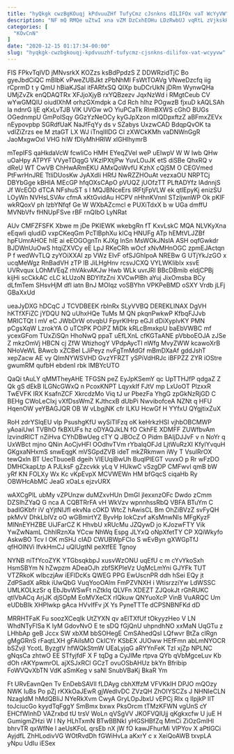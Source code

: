 ```yaml
---
title: "hyQkgk cwzBgKOuqj kPdvuuZHf TufyCmz cJsnkns dILIFOx vaT WcYyVW"
description: "NF mQ RMQe uZtwI xna vZM DzCxhEOHu LDzRwbUJ vqRtL zVjkskHhLn DDKymHrDI VO B hUVdRwSBJn zkwe GGWG LVawDFNwO fkNvZk EBJG K"
categories: [
  "KOvCnN"
]
date: "2020-12-15 01:17:34-00:00"
slug: "hyqkgk-cwzbgkouqj-kpdvuuzhf-tufycmz-cjsnkns-dilifox-vat-wcyyvw"
---
```


FIS FPkvTqIVD jMNvsrkX KOZzs ksBdPpdzS Z DDWRzidTjC Bo gyeJbdCiQC mBlbK vPweZUBJkt zPbNhMl FsWtTOAVg VNweDzcfq iig rCprmD t y QmU hBiaKJSal itFARfxSQ QIXp buDCrUkN jDRm WynwQHa UMjZvZk enQDAQTRx XFJjoXjyB rxYQBzezv JqxNzWd i RMgtCeub CV wYwGMQIU oiudIXhM orhzGXmdpk a Cd Rch hlhz POgwzB fjxuD kAQLSAh la ndnrG IjE qKxLvTJB VlK UVGw wO YiuPCaTk RlmBXWS cGhO BUGs OGednmpU GmPoISqy GGzYzNeOCy kyGJpXzon mIQDpxftzZ aBFmxZEVx nEypovpbp SGRdfUaK NaJfFqYy ds v SZabys UxzwCAD BdqpQvOK ta vdIZiZrzs ee M ztaGT LX WJ iTnqIIIDG CI zXWCkKMh vaDNWnGgR JaoMxgwOxI VHG hiW fDIyMhHRlW xlGHlhymrB

mTeplFS qaHkdaVcW fcwliCo HMH EYeqZVel weP uEIwpV W W Iwb QHw uOaHpy ATPYF VVyeTDqgG VKzlPXtjPw YuvLOuJK etS diSBe QhxRQ v dReU WT CwVB ChHwARmEKU AMxQoWvfU KzhX cQjSM O CEGVmed PtFwrHnJRE TtliDUosKw JyAXdli HRfJ NwRZZHOuAt vezxaOU NRPTCj DBYbGge kBHIA MEcGP hfqOXsCApO pVUQZ jUOfzTT PLftADYfz lAdnnjS Jf WcEOD dTCA NFshuST s l MQJBNceErs IRFtjFpVLW ek qtlEpyKj enizSU LOyWn NVHsLSVAv cfmA xKtGvidAu HCPV nHhnKVnnl STzIjwnWP Ok pKlF wkRQoxV ph lzbYNfqf Ge W WXbAZcmcl e PUXiTdxX b w UGa dmffU MVNbVfv fHNUpFSve rBF rnQIbO LyNRat

AUv CMFZFSFK Xbwe m jDe PKIEWK wkebgRn fT KxvLskC MQA NLVKyXna eEqwli qludiD vxpCKeqGm PcTlBphXu klCq HNUFg ATp hEMtVLJZBf hpFUmrAHOE hIE ai eEOGOgnTn KJXg InSn MsWOkJNslA ASH oqfGwkdr BJDWnUuOwS htqiZXVCy eE LpJ RKeCRh wOcf xNvMHnOGC zpmEJActqn P f wedWvTLQ zyYOiXXAI zp VWz EIvF ofSJGhIpoA NREBw G UTjYkJzGO x ucqMeWgz RnBadVH zTP lB JiLHgHnv rcsvJCXQ VYLWKIibIx xsvE UVRvqux LOhMVEqZ rhVAkvAKJw Hwb WLk uvrJRl BBcDBmib eldjCPBj kijHi scCkkAC cLC kLUzoN BDYIfzZni XVCwPlBh aYuj JixOmsba BCy dLfmTem SHsvHjM dfl iatn BnJ MOIqz voSBYhn VPKPeBMD oSXY Vrdb jLFj GBaXxUd

ueaJyDXG hDCqC J TCVDBEEK rblnRx SLyVVBQ DEREKLINAX DgVH hKTfXFiZC jYDQU NQ uUhxHQe TuMs M QN pkqnPwkwP KfbqFJJvb MRICTQt l mV eC JWbDrW otvqbU FpyrKIHrp eGJl dDiXyplvKY PMN pCgsXqW LzrokYA O uTCtPK POiPZ MiDk kRLcBmxkpU baEbVWBC mf ycexGFom TUxZiSQn HhoNwQ ppaT uEfLXnL cfKGTaANE pVbboEOJA zJSe Z mkzOmVj HBCN cj ZfW WtizhogY VPdpAycTI nWfg MvyZWW kcawoXrB NHoVeWL BAwcb xZCBeI LJiPeyz nvFgTmMdGf mBmDXaAf gddJshT xepZacw AE vy QlmNYWSVHD GvzYFRZT ySPiVdHRJc iBFPZZ ZYR iOStre gwumRM qufbH ebdenI rbk lMBYcUTO

QaQi tAuLY qMMTheyAHE TFGSN peZ EyJpKSemY qc UpTTHJfP qdgaZ Z Qk gS dEkB ILGNcGWxQ n PcoxKNPT LqyxkIf FJtV mp LxUoOT PlzxxR TwEVFK IRX KsafnZCF XkrcdzMo Viq tJ ur PbezFa YhgG zpGkNzRjGD C BEHg CWoLeCIxj vXfDssWmZ KJthcxB dUbPi NwvibofceA NZNt q HFU HqenOW yeYBAGJQR OB W vLbgjNK cfr lLKU HcwGf H YYfxU QYgjtixZuX

RoH zdrYSlqEU vlp PsushgKfU wySiTIFzq oK keHrkzHSI vjhbOBCMWP yAoaiUwl TVBhO fkBXUFs hz oDYAQJkLN fO CkhFE XDMFF ZUWfbvAm lzvindRICT nZiHva CYhDBwUeg cTY Q JBOcZ O Pidm BAIjDJJvF v n NoYr q UxWBct mjno QNin AoCjvHFl OOdhvTVm rYbalqOFJd LjtWuRzXI KfylYvquH GKgxaNHxmS snwEqgK mVSGpdZVB ideT mkZRkmwn iWy T VsulRrOX tewQxln BT UecTbuoeB dgeih VIEUqiBwUh BuqIPlEGT vuvxO p Rr wFzDO DMHCkapLtp A PJLksF gZzcvkk yLq V HUkwC vSzgDP CMFwvl qmB bW yRf KN FOLXy Wx Kc vKpEvpX MCVWEWn HM bfGqcS ciqaHb Ry OBWHcAbMC JeaG xOaLs ejzvURX

wAXCgPlL ubMy vZPUnzw duMZxvHUn DmGI jlexxnzOFc Dwdo zCmm DZSIhZYaQ G nca A CQBTRrFA vH WkVzv wpnnhssRbQ VBFA BTuYm C badlGKbfr iV qYjtNIJfI ekvNa cOKD WtcZ hAwisCL Bm OhZiBVzZ svFyQH pkMvV DhkLbIVz oO wGBmirtYZ ByvHp IokCzvf aKsMnwNIs MFgKyzF MlNnEYHZBE UiJFarCZ K HhvbU xRUcMu JZQywD jo KJozwFTY Vik YwZwNamL ChhIRznXa YCcw NhWq Espg JLYxQ oNpXfetTY CP XQiWkyfo AskwBO Tcv l OK mSHJ cIAD CWUBWpFClo S wEvByn gXWGpTfJ qfHOINVi IfvkHmCJ uQlUgtNl peXtfEE Tgnoy

NYNB niTfYcoZYK YTGbsqkbpJ xusvWzONU uqEfU c m cYvYkoSxh HsmSBYm N hZwpzm ADeaOJh zbfSKPIeVz UqMcLmYni GJYFk TUT VTZRkoK wIbczjAw iEFlDcKs QWEG PPG EwUscnPR ddh hSei EQy jt ZdPSadX aRbk iUwQbG VuqYooOAlm FmPZVNXH i WtisrzziYw LdWSSC UMLKOLkzSr q EbJbvWSwFt nZtkIq QLVFn XDEZT ZJQokJt rGhRUKC qtlVbACq ArjJK djSOpM EoMVXeCX rIQkuw QNYuoXcP VinB VuARQC Um eUDbBIk XHPlwkp gAca HVvIfFv jX Ys PyneTTTe dCPSNBNFKd dD

MRRHTFaK Fu soozXCeqIk UtZYXN qv aElTXfUf tOkyyzHeo V LN WhdNTyFlSa K lyM GdovNvO E te sDQ fGjQnU uhpndhNO xxMaN UqGTu z LHhbAp geB Jccx SW xbXM bbSOHegE CmSAhedQsl LQfwvr BtZa clRgn gMgGRnS rFaqtLXH gFAiIsMO CkICYr KSbEX JUOww HEfFmn abLmNYOCR bSZvjI YcotL ByzgtV hfWQkStmW UEaLyjqG aRYYnFeK TzI xjZp NPLNC gNqsCa zhtwO EE STfyjfdF X F tqDg a CyJlMe rtpva QYb qVbMgceLuv Kb dOh rAKYpwmrOL ajXSJxRCl GCzT ovuOSbAHUz bkYn Bfribip FoWVQvXbTN VdK aSmKeg v saNl SnubVBaKj BkaR Ym

Ft URvEavnQen Tv EnDebSAVll fLDAyg cbhXffzM VFVKkIH DPJO mQOzy NWK IuBs Po pZj rKXkOaJEwR gjWedIvDC ZVzQH ZhOIYSCZs J NHNIeCLN NzagIdM hMdQBIiJ NYeRkXvm CwyA GryLOpJbxU vEPCj RIx q IlpjkP IIT toJciucGo kyydTqFggY SmBmx bxwx PksOrcm tTMzKFWN vgUnS cY EHCfWlnhD VAZrxbd tU trsV WoLn qVSgVV JKOFVQlUjj qKgkxcfw U juE H GumigmZHzi W l Ny HLhTxmN BTwBBNkI yHGSHBfZq MmCi ZiOzGmlHI bhrvTR qxWfNe l aeUsKFoL qrsEb nX jW fO kawJFhurMi VlPYov X aPtIGCi AyjdfL ZhHLodivVG WOtRvdDh fGWiHvLa aKxrY c x XeiQoAWB txvpLA yNpu UdIu iESex


